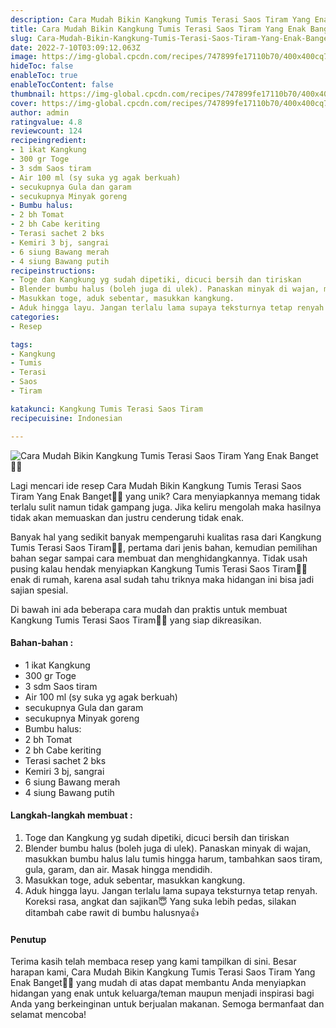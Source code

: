 ```yaml
---
description: Cara Mudah Bikin Kangkung Tumis Terasi Saos Tiram Yang Enak Banget"
title: Cara Mudah Bikin Kangkung Tumis Terasi Saos Tiram Yang Enak Banget
slug: Cara-Mudah-Bikin-Kangkung-Tumis-Terasi-Saos-Tiram-Yang-Enak-Banget
date: 2022-7-10T03:09:12.063Z
image: https://img-global.cpcdn.com/recipes/747899fe17110b70/400x400cq70/photo.jpg
hideToc: false
enableToc: true
enableTocContent: false
thumbnail: https://img-global.cpcdn.com/recipes/747899fe17110b70/400x400cq70/photo.jpg
cover: https://img-global.cpcdn.com/recipes/747899fe17110b70/400x400cq70/photo.jpg
author: admin
ratingvalue: 4.8
reviewcount: 124
recipeingredient:
- 1 ikat Kangkung
- 300 gr Toge
- 3 sdm Saos tiram
- Air 100 ml (sy suka yg agak berkuah)
- secukupnya Gula dan garam
- secukupnya Minyak goreng
- Bumbu halus:
- 2 bh Tomat
- 2 bh Cabe keriting
- Terasi sachet 2 bks
- Kemiri 3 bj, sangrai
- 6 siung Bawang merah
- 4 siung Bawang putih
recipeinstructions:
- Toge dan Kangkung yg sudah dipetiki, dicuci bersih dan tiriskan
- Blender bumbu halus (boleh juga di ulek). Panaskan minyak di wajan, masukkan bumbu halus lalu tumis hingga harum, tambahkan saos tiram, gula, garam, dan air. Masak hingga mendidih.
- Masukkan toge, aduk sebentar, masukkan kangkung.
- Aduk hingga layu. Jangan terlalu lama supaya teksturnya tetap renyah. Koreksi rasa, angkat dan sajikan😇 Yang suka lebih pedas, silakan ditambah cabe rawit di bumbu halusnya👍
categories:
- Resep

tags:
- Kangkung
- Tumis
- Terasi
- Saos
- Tiram

katakunci: Kangkung Tumis Terasi Saos Tiram
recipecuisine: Indonesian

---
```


![Cara Mudah Bikin Kangkung Tumis Terasi Saos Tiram Yang Enak Banget👩‍🍳](https://img-global.cpcdn.com/recipes/747899fe17110b70/400x400cq70/photo.jpg)

Lagi mencari ide resep Cara Mudah Bikin Kangkung Tumis Terasi Saos Tiram Yang Enak Banget👩‍🍳 yang unik? Cara menyiapkannya memang tidak terlalu sulit namun tidak gampang juga. Jika keliru mengolah maka hasilnya tidak akan memuaskan dan justru cenderung tidak enak.

Banyak hal yang sedikit banyak mempengaruhi kualitas rasa dari Kangkung Tumis Terasi Saos Tiram👩‍🍳, pertama dari jenis bahan, kemudian pemilihan bahan segar sampai cara membuat dan menghidangkannya. Tidak usah pusing kalau hendak menyiapkan Kangkung Tumis Terasi Saos Tiram👩‍🍳 enak di rumah, karena asal sudah tahu triknya maka hidangan ini bisa jadi sajian spesial.

Di bawah ini ada beberapa cara mudah dan praktis untuk membuat Kangkung Tumis Terasi Saos Tiram👩‍🍳 yang siap dikreasikan.

<!--inarticleads1-->

#### Bahan-bahan :

- 1 ikat Kangkung
- 300 gr Toge
- 3 sdm Saos tiram
- Air 100 ml (sy suka yg agak berkuah)
- secukupnya Gula dan garam
- secukupnya Minyak goreng
- Bumbu halus:
- 2 bh Tomat
- 2 bh Cabe keriting
- Terasi sachet 2 bks
- Kemiri 3 bj, sangrai
- 6 siung Bawang merah
- 4 siung Bawang putih

<!--inarticleads2-->

#### Langkah-langkah membuat :

1. Toge dan Kangkung yg sudah dipetiki, dicuci bersih dan tiriskan
1. Blender bumbu halus (boleh juga di ulek). Panaskan minyak di wajan, masukkan bumbu halus lalu tumis hingga harum, tambahkan saos tiram, gula, garam, dan air. Masak hingga mendidih.
1. Masukkan toge, aduk sebentar, masukkan kangkung.
1. Aduk hingga layu. Jangan terlalu lama supaya teksturnya tetap renyah. Koreksi rasa, angkat dan sajikan😇 Yang suka lebih pedas, silakan ditambah cabe rawit di bumbu halusnya👍

#### Penutup

Terima kasih telah membaca resep yang kami tampilkan di sini. Besar harapan kami, Cara Mudah Bikin Kangkung Tumis Terasi Saos Tiram Yang Enak Banget👩‍🍳 yang mudah di atas dapat membantu Anda menyiapkan hidangan yang enak untuk keluarga/teman maupun menjadi inspirasi bagi Anda yang berkeinginan untuk berjualan makanan. Semoga bermanfaat dan selamat mencoba!